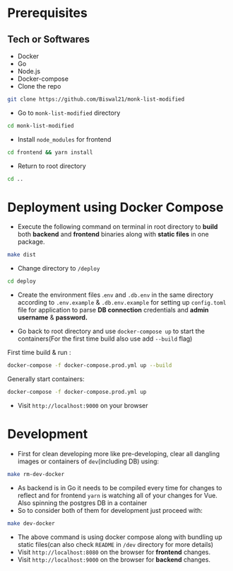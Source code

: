 # Prerequisites

## Tech or Softwares

- Docker
- Go
- Node.js
- Docker-compose
- Clone the repo

```bash
git clone https://github.com/Biswal21/monk-list-modified
```

- Go to `monk-list-modified` directory

```bash
cd monk-list-modified
```

- Install `node_modules` for frontend

```bash
cd frontend && yarn install
```

- Return to root directory

```bash
cd ..
```

# Deployment using Docker Compose

- Execute the following command on terminal in root directory to **build** both **backend** and **frontend** binaries along with **static files** in one package.

```bash
make dist
```

- Change directory to `/deploy`

```bash
cd deploy
```

- Create the environment files .`env` and `.db.env` in the same directory according to `.env.example` & `.db.env.example` for setting up `config.toml` file for application to parse **DB connection** credentials and **admin** **username** & **password.**

- Go back to root directory and use `docker-compose up` to start the containers(For the first time build also use add `--build` flag)

First time build & run :

```bash
docker-compose -f docker-compose.prod.yml up --build
```

Generally start containers:

```bash
docker-compose -f docker-compose.prod.yml up
```

- Visit `http://localhost:9000` on your browser

# Development

- First for clean developing more like pre-developing, clear all dangling images or containers of `dev`(including DB) using:

```bash
make rm-dev-docker
```

- As backend is in Go it needs to be compiled every time for changes to reflect and for frontend `yarn` is watching all of your changes for Vue. Also spinning the postgres DB in a container
- So to consider both of them for development just proceed with:

```bash
make dev-docker
```

- The above command is using docker compose along with bundling up static files(can also check `README` in `/dev` directory for more details)
- Visit `http://localhost:8080` on the browser for **frontend** changes.
- Visit `http://localhost:9000` on the browser for **backend** changes.
